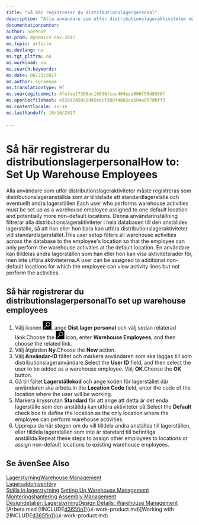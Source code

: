 ```yaml
---
title: "Så här registrerar du distributionslagerpersonal"
description: "Alla användare som utför distributionslageraktiviteter måste registreras som distributionslageranställda som är tilldelade ett standardlagerställe och eventuellt andra lagerställen."
documentationcenter: 
author: SorenGP
ms.prod: dynamics-nav-2017
ms.topic: article
ms.devlang: na
ms.tgt_pltfrm: na
ms.workload: na
ms.search.keywords: 
ms.date: 08/23/2017
ms.author: sgroespe
ms.translationtype: HT
ms.sourcegitcommit: 4fefaef7380ac10836fcac404eea006f55d8556f
ms.openlocfilehash: e326d2450c5d45e0cf380f4862ca584a057dbff3
ms.contentlocale: sv-se
ms.lasthandoff: 10/16/2017

---
```

# <a name="how-to-set-up-warehouse-employees"></a><span data-ttu-id="9868b-103">Så här registrerar du distributionslagerpersonal</span><span class="sxs-lookup"><span data-stu-id="9868b-103">How to: Set Up Warehouse Employees</span></span>
<span data-ttu-id="9868b-104">Alla användare som utför distributionslageraktiviteter måste registreras som distributionslageranställda som är tilldelade ett standardlagerställe och eventuellt andra lagerställen.</span><span class="sxs-lookup"><span data-stu-id="9868b-104">Each user who performs warehouse activities must be set up as a warehouse employee assigned to one default location and potentially more non-default locations.</span></span> <span data-ttu-id="9868b-105">Denna användarinställning filtrerar alla distributionslageraktiviteter i hela databasen till den anställdes lagerställe, så att han eller hon bara kan utföra distributionslageraktiviteter vid standardlagerstället.</span><span class="sxs-lookup"><span data-stu-id="9868b-105">This user setup filters all warehouse activities across the database to the employee's location so that the employee can only perform the warehouse activities at the default location.</span></span> <span data-ttu-id="9868b-106">En användare kan tilldelas andra lagerställen som han eller hon kan visa aktivitetsrader för, men inte utföra aktiviteterna.</span><span class="sxs-lookup"><span data-stu-id="9868b-106">A user can be assigned to additional non-default locations for which the employee can view activity lines but not perform the activities.</span></span>

## <a name="to-set-up-warehouse-employees"></a><span data-ttu-id="9868b-107">Så här registrerar du distributionslagerpersonal</span><span class="sxs-lookup"><span data-stu-id="9868b-107">To set up warehouse employees</span></span>  
1.  <span data-ttu-id="9868b-108">Välj ikonen ![Söka efter sida eller rapport](media/ui-search/search_small.png "ikonen Söka efter sida eller rapport"), ange **Dist.lager personal** och välj sedan relaterad länk.</span><span class="sxs-lookup"><span data-stu-id="9868b-108">Choose the ![Search for Page or Report](media/ui-search/search_small.png "Search for Page or Report icon") icon, enter **Warehouse Employees**, and then choose the related link.</span></span>  
2. <span data-ttu-id="9868b-109">Välj åtgärden **Ny**.</span><span class="sxs-lookup"><span data-stu-id="9868b-109">Choose the **New** action.</span></span>  
3. <span data-ttu-id="9868b-110">Välj **Användar-ID** fältet och markera användaren som ska läggas till som distributionslageranvändare.</span><span class="sxs-lookup"><span data-stu-id="9868b-110">Select the **User ID** field, and then select the user to be added as a warehouse employee.</span></span> <span data-ttu-id="9868b-111">Välj **OK**.</span><span class="sxs-lookup"><span data-stu-id="9868b-111">Choose the **OK** button.</span></span>  
6.  <span data-ttu-id="9868b-112">Gå till fältet **Lagerställekod** och ange koden för lagerstället där användaren ska arbeta.</span><span class="sxs-lookup"><span data-stu-id="9868b-112">In the **Location Code** field, enter the code of the location where the user will be working.</span></span>  
7.  <span data-ttu-id="9868b-113">Markera kryssrutan **Standard** för att ange att detta är det enda lagerställe som den anställda kan utföra aktiviteter på.</span><span class="sxs-lookup"><span data-stu-id="9868b-113">Select the **Default** check box to define the location as the only location where the employee can perform warehouse activities.</span></span>  
8.  <span data-ttu-id="9868b-114">Upprepa de här stegen om du vill tilldela andra anställda till lagerställen, eller tilldela lagerställen som inte är standard till befintliga anställda.</span><span class="sxs-lookup"><span data-stu-id="9868b-114">Repeat these steps to assign other employees to locations or assign non-default locations to existing warehouse employees.</span></span>  

## <a name="see-also"></a><span data-ttu-id="9868b-115">Se även</span><span class="sxs-lookup"><span data-stu-id="9868b-115">See Also</span></span>  
[<span data-ttu-id="9868b-116">Lagerstyrning</span><span class="sxs-lookup"><span data-stu-id="9868b-116">Warehouse Management</span></span>](warehouse-manage-warehouse.md)  
[<span data-ttu-id="9868b-117">Lagersaldo</span><span class="sxs-lookup"><span data-stu-id="9868b-117">Inventory</span></span>](inventory-manage-inventory.md)  
<span data-ttu-id="9868b-118">[Ställa in lagerstyrning](warehouse-setup-warehouse.md)   </span><span class="sxs-lookup"><span data-stu-id="9868b-118">[Setting Up Warehouse Management](warehouse-setup-warehouse.md)   </span></span>  
<span data-ttu-id="9868b-119">[Monteringshantering](assembly-assemble-items.md)  </span><span class="sxs-lookup"><span data-stu-id="9868b-119">[Assembly Management](assembly-assemble-items.md)  </span></span>  
[<span data-ttu-id="9868b-120">Designdetaljer: Lagerstyrning</span><span class="sxs-lookup"><span data-stu-id="9868b-120">Design Details: Warehouse Management</span></span>](design-details-warehouse-management.md)  
<span data-ttu-id="9868b-121">[Arbeta med [!INCLUDE[d365fin](includes/d365fin_md.md)]](ui-work-product.md)</span><span class="sxs-lookup"><span data-stu-id="9868b-121">[Working with [!INCLUDE[d365fin](includes/d365fin_md.md)]](ui-work-product.md)</span></span>  

